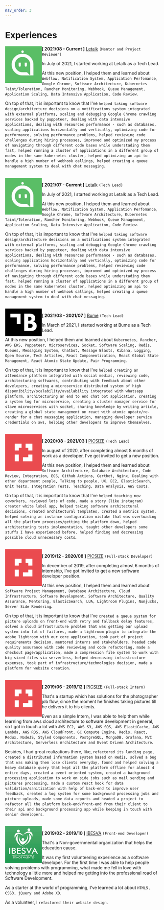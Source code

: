 ```yaml
---
nav_order: 3
---
```


# Experiences

<img src="../assets/experiences/letalk.jpg" align="left" width="120">

**[ 2021/08 - Current ]** [Letalk](https://letalk.com.br) ``(Mentor and Project Reviewer)``

In July of 2021, I started working at Letalk as a Tech Lead.

At this new position, I helped them and learned about `Webflow, Notification System, Application Perfomance, Google Chrome, Software Architecture, Kubernetes Taint/Toleration, Rancher Monitoring, Webhook, Queue Management, Application Scaling, Data Intensive Application, Code Review`.

On top of that, it is important to know that I've `helped taking software design/architecture decisions on a notifications system integrated with external platforms, scaling and debugging Google Chrome crawling services backed by puppeteer, dealing with data intensive applications, dealing with resources performance - such as databases, scaling applications horizontally and vertically, optimizing code for performance, solving performance problems, helped reviewing code challenges during hiring processes, improved and optimized my process of navigating through different code bases while understading them fast, helped running a cluster of applications in a different group of nodes in the same kubernetes cluster, helped optimizing an api to handle a high number of webhook callings, helped creating a queue management system to deal with chat messaging`.

<br />

<img src="../assets/experiences/letalk.jpg" align="left" width="120">

**[ 2021/07 - Current ]** [Letalk](https://letalk.com.br) ``(Tech Lead)``

In July of 2021, I started working at Letalk as a Tech Lead.

At this new position, I helped them and learned about `Webflow, Notification System, Application Perfomance, Google Chrome, Software Architecture, Kubernetes Taint/Toleration, Rancher Monitoring, Webhook, Queue Management, Application Scaling, Data Intensive Application, Code Review`.

On top of that, it is important to know that I've `helped taking software design/architecture decisions on a notifications system integrated with external platforms, scaling and debugging Google Chrome crawling services backed by puppeteer, dealing with data intensive applications, dealing with resources performance - such as databases, scaling applications horizontally and vertically, optimizing code for performance, solving performance problems, helped reviewing code challenges during hiring processes, improved and optimized my process of navigating through different code bases while understading them fast, helped running a cluster of applications in a different group of nodes in the same kubernetes cluster, helped optimizing an api to handle a high number of webhook callings, helped creating a queue management system to deal with chat messaging`.

<br />

<img src="../assets/experiences/bume.png" align="left" width="120">

**[ 2021/03 - 2021/07 ]** [Bume](https://bume.com) ``(Tech Lead)``

In March of 2021, I started working at Bume as a Tech Lead.

At this new position, I helped them and learned about `Kubernetes, Rancher, AWS EKS, Puppeteer, Microservices, Socket, Software Scaling, Redis, Queues, Messaging System, Chatbot, Message Blasts, Kibana, Logging, Open Source, Tech Articles, React Componentization, React Global State Management, React Atomic State Update, Pair Programming`.

On top of that, it is important to know that I've `helped creating an attendance platform integrated with social medias, reviewing code, architecturing softwares, contributing with feedback about other developers, creating a microservice distributed system of high disponibility/scalability/availability integrated with whatsapp platform, architecturing an end to end chat bot application, creating a system log for microservice, creating a cluster manager service for slave microservices with socket, sharing knowledge by writing article, creating a global state management on react with atomic update/re-render for a chat messaging application, managing developer service credentials on aws, helping other developers to improve themselves`.

<br />

<img src="../assets/experiences/picsize.jpg" align="left" width="120">

**[ 2020/08 - 2021/03 ]** [PICSIZE](https://picsize.com.br) ``(Tech Lead)``

In august of 2020, after completing almost 8 months of work as a developer, I've got invited to get a new position.

At this new position, I helped them and learned about `Software Architecture, Database Architecture, Code Review, Integration, ECS, Github Actions, Certbot, Nginx, Dealing with other department people, Talking to people, UX, EC2, ElasticSearch, Unit Tests, Integration Tests, Teaching, Data Analysis, AWS Costs`.

On top of that, it is important to know that I've `helped teaching new coworkers, reviewed lots of code, made a story (like instagram) creator white label app, helped taking software architectural decisions, created architectural templates, created a metrics system, helped solving an instance configuration mistake that was overloading all the platform processes/getting the platform down, helped architecturing tests implementation, taught other developers some stuffs I have experienced before, helped finding and decreasing possible cloud unnecessary costs`.

<br />

<img src="../assets/experiences/picsize.jpg" align="left" width="120">

**[ 2019/12 - 2020/08 ]** [PICSIZE](https://picsize.com.br) ``(Full-stack Developer)``

In december of 2019, after completing almost 6 months of internship, I've got invited to get a new software developer position.

At this new position, I helped them and learned about `Software Project Management, Database Architecture, Cloud Infrastructure, Software Development, Software Architecture, Quality Assurance, Mentoring, ElasticSearch, LUA, Lightroom Plugins, Nunjucks, Server Side Rendering`.

On top of that, it is important to know that I've `created a queue system for picture uploads on front-end with retry and fallback delay features, solved a cloud infrastructure problem that was getting our upload system into lot of failures, made a lightroom plugin to integrate the adobe lightroom with our core application, took part of project requirements decision, mentored interns and stakeholders, headed code quality assurance with code reviewing and code refactoring, made a checkout page/application, made a compression file system to work with big sized files via serverless, helped decreasing infrastructure expenses, took part of infrastructure/technologies decision, made a platform for website creation`.

<br />

<img src="../assets/experiences/picsize.jpg" align="left" width="120">

**[ 2019/06 - 2019/12 ]** [PICSIZE](https://picsize.com.br) ``(Full-stack Intern)``

That's a startup which has solutions for the photographer job flow, since the moment he finishes taking pictures till he delivers it to his clients. 

Even as a simple Intern, I was able to help them while learning from aws cloud architecture to software development in general, so I got in touch a lot with `AWS EC2, AWS S3, AWS SQS, AWS ElastiCache, AWS Lambda, AWS RDS, AWS CloudFront, GC Compute Engine, Redis, React, Redux, NodeJS, Styled Components, PostgreSQL, MongoDB, Grafana, MVC Architecture, Serverless Architecture and Event Driven Architecture`.

Besides, I had great realizations there, like, `refactored its landing page, created a distributed information system based on Redis, solved a bug that was making them lose clients everyday, found and helped solving a heavy database query that kept all the platform offline for almost 4 entire days, created a event oriented system, created a background processing application to work on side jobs such as mail sending and pictures processing, made a custom react hook for data validation/sanitization with help of back-end to improve user feedback, created a log system for some background processing jobs and picture uploads, made some data reports and headed a project to refactor all the platform back-end/front-end from their client to their api and background processing app while keeping in touch with senior developers`.

<br />

<img src="../assets/experiences/ibesva.jpeg" align="left" width="120">

**[ 2019/02 - 2019/10 ]** [IBESVA](https://ibesva.netlify.com) ``(Front-end Developer)``

That's a Non-governmental organization that helps the education cause.

It was my first volunteering experience as a software developer. For the first time I was able to help people solving problems with programming, what made me fell in love with technology a little more and helped me getting into the professional road of Software Development.

As a starter at the world of programming, I've learned a lot about `HTML5, CSS3, jQuery and Adobe XD`.

As a volunteer, I `refactored their website design`.
